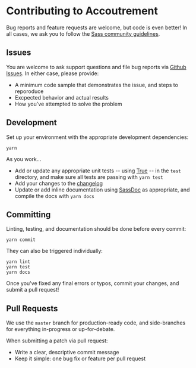 Contributing to Accoutrement
============================

Bug reports and feature requests are welcome,
but code is even better!
In all cases,
we ask you to follow the
[Sass community guidelines](http://sass-lang.com/community-guidelines).

Issues
------

You are welcome to ask support questions
and file bug reports
via [Github Issues][issues].
In either case,
please provide:

- A minimum code sample that demonstrates the issue,
  and steps to reporoduce
- Excpected behavior and actual results
- How you've attempted to solve the problem

[issues]: https://github.com/oddbird/accoutrement/issues


Development
-----------

Set up your environment
with the appropriate development dependencies:

```
yarn
```

As you work...

- Add or update any appropriate unit tests --
  using [True](http://oddbird.net/true) --
  in the `test` directory,
  and make sure all tests are passing with `yarn test`
- Add your changes to the [changelog](CHANGELOG.md)
- Update or add inline documentation
  using [SassDoc][sassdoc] as appropriate,
  and compile the docs with `yarn docs`

[sassdoc]: http://sassdoc.com/


Committing
----------

Linting, testing, and documentation
should be done before every commit:

```
yarn commit
```

They can also be triggered individually:

```
yarn lint
yarn test
yarn docs
```

Once you've fixed any final errors or typos,
commit your changes, and submit a pull request!


Pull Requests
-------------

We use the `master` branch for production-ready code,
and side-branches for everything in-progress
or up-for-debate.

When submitting a patch via pull request:

- Write a clear, descriptive commit message
- Keep it simple: one bug fix or feature per pull request
